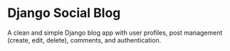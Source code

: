 # Django Social Blog
A clean and simple Django blog app with user profiles, post management (create, edit, delete), comments, and authentication.
